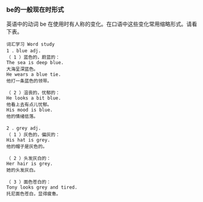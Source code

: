 ### **be的一般现在时形式**
英语中的动词 be 在使用时有人称的变化。在口语中这些变化常用缩略形式。请看下表。












```
词汇学习 Word study 
1 ．blue adj. 
（ 1 ）蓝色的，蔚蓝的： 
The sea is deep blue. 
大海呈深蓝色。 
He wears a blue tie. 
他打一条蓝色的领带。 

（ 2 ）沮丧的，忧郁的： 
He looks a bit blue. 
他看上去有点儿忧郁。 
His mood is blue. 
他的情绪低落。 

2 ．grey adj. 
（ 1 ）灰色的，偏灰的： 
His hat is grey. 
他的帽子是灰色的。 

（ 2 ）头发灰白的： 
Her hair is grey. 
她的头发灰白。 

（ 3 ）面色苍白的： 
Tony looks grey and tired. 
托尼面色苍白，显得疲惫。 
```